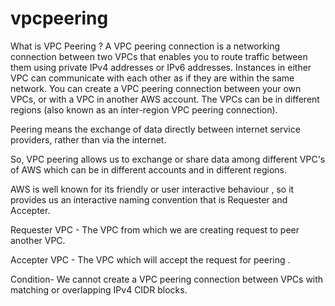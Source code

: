 # vpcpeering

What is VPC Peering ?
A VPC peering connection is a networking connection between two VPCs that enables you to route traffic between them using private IPv4 addresses or IPv6 addresses. Instances in either VPC can communicate with each other as if they are within the same network. You can create a VPC peering connection between your own VPCs, or with a VPC in another AWS account. The VPCs can be in different regions (also known as an inter-region VPC peering connection).

Peering means the exchange of data directly between internet service providers, rather than via the internet.

So, VPC peering allows us to exchange or share data among different VPC's of AWS which can be in different accounts and in different regions.

AWS is well known for its friendly or user interactive behaviour , so it provides us an interactive naming convention that is Requester and Accepter.

Requester VPC - The VPC from which we are creating request to peer another VPC.

Accepter VPC - The VPC which will accept the request for peering .

Condition-
We cannot create a VPC peering connection between VPCs with matching or overlapping IPv4 CIDR blocks.
